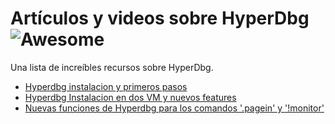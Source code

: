 # Artículos y videos sobre HyperDbg ![Awesome](https://cdn.rawgit.com/sindresorhus/awesome/d7305f38d29fed78fa85652e3a63e154dd8e8829/media/badge.svg)

Una lista de increíbles recursos sobre HyperDbg.
- [Hyperdbg instalacion y primeros pasos](https://www.youtube.com/watch?v=BBp5kGL1qoI)
- [Hyperdbg Instalacion en dos VM y nuevos features](https://www.youtube.com/watch?v=rmkEW5IVDyg)
- [Nuevas funciones de Hyperdbg para los comandos '.pagein' y '!monitor'](https://www.youtube.com/watch?v=KVxV6epwMPc)
